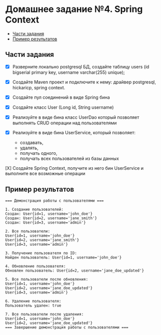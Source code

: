 # Домашнее задание №4. Spring Context

* [Части задания](#части-задания)
* [Пример результатов](#пример-результатов)

## Части задания
- [X] Разверните локально postgresql БД, создайте таблицу users (id bigserial primary key, username varchar(255) unique);

- [X] Создайте Maven проект и подключите к нему: драйвер postgresql, hickaricp, spring context.

- [X] Создайте пул соединений в виде Spring бина

- [X] Создайте класс User (Long id, String username)

- [X] Реализуйте в виде бина класс UserDao который позволяет выполнять CRUD операции над пользователями

- [X] Реализуйте в виде бина UserService, который позволяет: 

    - создавать,
    - удалять,
    - получать одного,
    - получать всех пользователей из базы данных

[X] Создайте Spring Context, получите из него бин UserService и выполните все возможные операции

## Пример результатов

```
=== Демонстрация работы с пользователями ===

1. Создание пользователей:
Создан: User{id=1, username='john_doe'}
Создан: User{id=2, username='jane_smith'}
Создан: User{id=3, username='admin'}

2. Все пользователи:
User{id=1, username='john_doe'}
User{id=2, username='jane_smith'}
User{id=3, username='admin'}

3. Получение пользователя по ID:
Найден пользователь: User{id=1, username='john_doe'}

4. Обновление пользователя:
Обновлен пользователь: User{id=2, username='jane_doe_updated'}

5. Все пользователи после обновления:
User{id=1, username='john_doe'}
User{id=2, username='jane_doe_updated'}
User{id=3, username='admin'}

6. Удаление пользователя:
Пользователь удален: true

7. Все пользователи после удаления:
User{id=1, username='john_doe'}
User{id=2, username='jane_doe_updated'}
=== Завершение демонстрация работы с пользователями ===
```